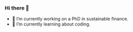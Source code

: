 ### Hi there 👋

- 🔭 I’m currently working on a PhD in sustainable finance.
- 🌱 I’m currently learning about coding.


<!--
**Jeppierug/Jeppierug** is a ✨ _special_ ✨ repository because its `README.md` (this file) appears on your GitHub profile.

